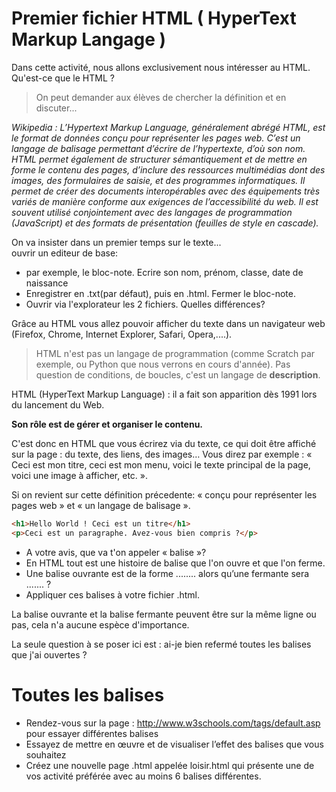 ﻿# Premier fichier HTML ( HyperText Markup Langage )

Dans cette activité, nous allons exclusivement nous intéresser au HTML. Qu'est-ce que le HTML ?

>On peut demander aux élèves de chercher la définition et en discuter...

*Wikipedia : L’Hypertext Markup Language, généralement abrégé HTML, est le format de données conçu pour représenter les pages web.
C’est un langage de  balisage permettant d’écrire de  l’hypertexte, d’où son  nom.
HTML permet également de structurer sémantiquement et de  mettre en forme le contenu des pages, d’inclure des ressources  multimédias dont des images, des formulaires de saisie, et des programmes informatiques.
Il permet de créer des documents interopérables avec des   équipements très variés de manière conforme aux exigences de l’accessibilité du web.
Il est souvent utilisé conjointement avec des langages de programmation (JavaScript) et des formats de présentation (feuilles de style en cascade).*

On va insister dans un premier temps sur le texte...  
ouvrir un editeur de base:

* par exemple, le bloc-note. Ecrire son nom, prénom, classe, date de naissance
* Enregistrer en .txt(par défaut), puis en .html. Fermer le bloc-note.
* Ouvrir via l'explorateur les 2 fichiers. Quelles différences?

Grâce au HTML vous allez pouvoir afficher du texte dans un navigateur web (Firefox, Chrome, Internet Explorer, Safari, Opera,....).

>HTML  n'est pas un langage de programmation (comme Scratch  par exemple, ou Python que nous verrons en cours d'année).
>Pas question de conditions, de boucles, c'est un langage de **description**.

HTML (HyperText Markup Language) : il a fait son apparition dès 1991 lors du lancement du Web.

**Son rôle est de gérer et organiser le contenu.**

C'est donc en HTML que vous écrirez via du texte, ce qui doit être affiché sur la page : du texte, des liens, des images… 
Vous direz par exemple : « Ceci est mon titre, ceci est mon menu, voici le texte principal de la page, voici une image à afficher, etc. ».

Si on revient sur cette définition précedente:  « conçu pour représenter les pages web » et « un langage de balisage ».

```html
<h1>Hello World ! Ceci est un titre</h1>
<p>Ceci est un paragraphe. Avez-vous bien compris ?</p>
```

* A votre avis, que va t'on appeler « balise »?
* En HTML tout est une histoire de balise que l'on ouvre et que l'on ferme.
* Une balise ouvrante est de la forme ........ alors qu’une fermante sera ....... ?
* Appliquer ces balises à votre fichier .html.

La balise ouvrante et la balise fermante peuvent être sur la même ligne ou pas, cela n'a aucune espèce d'importance.

La seule question à se poser ici est : ai-je bien refermé toutes les balises que j'ai ouvertes ?

# Toutes les balises

* Rendez-vous sur la page : http://www.w3schools.com/tags/default.asp pour essayer différentes balises
* Essayez de mettre en œuvre et de visualiser l’effet des balises que vous souhaitez
* Créez une nouvelle page .html appelée loisir.html qui présente une de vos activité préférée avec au moins 6 balises différentes.


